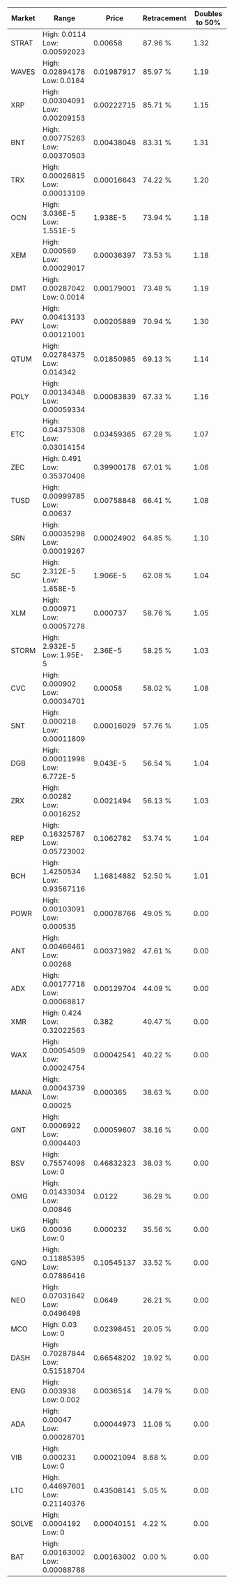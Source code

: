 | Market | Range | Price| Retracement | Doubles to 50% |
| --- | --- | --- | --- | --- |
| STRAT | High: 0.0114<br />Low: 0.00592023 | 0.00658 | 87.96 % | 1.32 |
| WAVES | High: 0.02894178<br />Low: 0.0184 | 0.01987917 | 85.97 % | 1.19 |
| XRP | High: 0.00304091<br />Low: 0.00209153 | 0.00222715 | 85.71 % | 1.15 |
| BNT | High: 0.00775263<br />Low: 0.00370503 | 0.00438048 | 83.31 % | 1.31 |
| TRX | High: 0.00026815<br />Low: 0.00013109 | 0.00016643 | 74.22 % | 1.20 |
| OCN | High: 3.036E-5<br />Low: 1.551E-5 | 1.938E-5 | 73.94 % | 1.18 |
| XEM | High: 0.000569<br />Low: 0.00029017 | 0.00036397 | 73.53 % | 1.18 |
| DMT | High: 0.00287042<br />Low: 0.0014 | 0.00179001 | 73.48 % | 1.19 |
| PAY | High: 0.00413133<br />Low: 0.00121001 | 0.00205889 | 70.94 % | 1.30 |
| QTUM | High: 0.02784375<br />Low: 0.014342 | 0.01850985 | 69.13 % | 1.14 |
| POLY | High: 0.00134348<br />Low: 0.00059334 | 0.00083839 | 67.33 % | 1.16 |
| ETC | High: 0.04375308<br />Low: 0.03014154 | 0.03459365 | 67.29 % | 1.07 |
| ZEC | High: 0.491<br />Low: 0.35370406 | 0.39900178 | 67.01 % | 1.06 |
| TUSD | High: 0.00999785<br />Low: 0.00637 | 0.00758848 | 66.41 % | 1.08 |
| SRN | High: 0.00035298<br />Low: 0.00019267 | 0.00024902 | 64.85 % | 1.10 |
| SC | High: 2.312E-5<br />Low: 1.658E-5 | 1.906E-5 | 62.08 % | 1.04 |
| XLM | High: 0.000971<br />Low: 0.00057278 | 0.000737 | 58.76 % | 1.05 |
| STORM | High: 2.932E-5<br />Low: 1.95E-5 | 2.36E-5 | 58.25 % | 1.03 |
| CVC | High: 0.000902<br />Low: 0.00034701 | 0.00058 | 58.02 % | 1.08 |
| SNT | High: 0.000218<br />Low: 0.00011809 | 0.00016029 | 57.76 % | 1.05 |
| DGB | High: 0.00011998<br />Low: 6.772E-5 | 9.043E-5 | 56.54 % | 1.04 |
| ZRX | High: 0.00282<br />Low: 0.0016252 | 0.0021494 | 56.13 % | 1.03 |
| REP | High: 0.16325787<br />Low: 0.05723002 | 0.1062782 | 53.74 % | 1.04 |
| BCH | High: 1.4250534<br />Low: 0.93567116 | 1.16814882 | 52.50 % | 1.01 |
| POWR | High: 0.00103091<br />Low: 0.000535 | 0.00078766 | 49.05 % | 0.00 |
| ANT | High: 0.00466461<br />Low: 0.00268 | 0.00371982 | 47.61 % | 0.00 |
| ADX | High: 0.00177718<br />Low: 0.00068817 | 0.00129704 | 44.09 % | 0.00 |
| XMR | High: 0.424<br />Low: 0.32022563 | 0.382 | 40.47 % | 0.00 |
| WAX | High: 0.00054509<br />Low: 0.00024754 | 0.00042541 | 40.22 % | 0.00 |
| MANA | High: 0.00043739<br />Low: 0.00025 | 0.000365 | 38.63 % | 0.00 |
| GNT | High: 0.0006922<br />Low: 0.0004403 | 0.00059607 | 38.16 % | 0.00 |
| BSV | High: 0.75574098<br />Low: 0 | 0.46832323 | 38.03 % | 0.00 |
| OMG | High: 0.01433034<br />Low: 0.00846 | 0.0122 | 36.29 % | 0.00 |
| UKG | High: 0.00036<br />Low: 0 | 0.000232 | 35.56 % | 0.00 |
| GNO | High: 0.11885395<br />Low: 0.07886416 | 0.10545137 | 33.52 % | 0.00 |
| NEO | High: 0.07031642<br />Low: 0.0496498 | 0.0649 | 26.21 % | 0.00 |
| MCO | High: 0.03<br />Low: 0 | 0.02398451 | 20.05 % | 0.00 |
| DASH | High: 0.70287844<br />Low: 0.51518704 | 0.66548202 | 19.92 % | 0.00 |
| ENG | High: 0.003938<br />Low: 0.002 | 0.0036514 | 14.79 % | 0.00 |
| ADA | High: 0.00047<br />Low: 0.00028701 | 0.00044973 | 11.08 % | 0.00 |
| VIB | High: 0.000231<br />Low: 0 | 0.00021094 | 8.68 % | 0.00 |
| LTC | High: 0.44697601<br />Low: 0.21140376 | 0.43508141 | 5.05 % | 0.00 |
| SOLVE | High: 0.0004192<br />Low: 0 | 0.00040151 | 4.22 % | 0.00 |
| BAT | High: 0.00163002<br />Low: 0.00088788 | 0.00163002 | 0.00 % | 0.00 |
